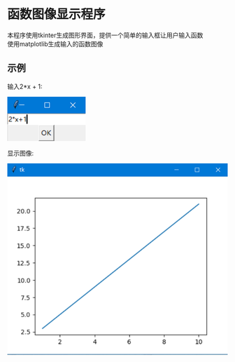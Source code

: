 # 函数图像显示程序  

本程序使用tkinter生成图形界面，提供一个简单的输入框让用户输入函数  
使用matplotlib生成输入的函数图像

## 示例
输入2\*x + 1:  

![avatar](./picture/input.png)  

显示图像:  

![avatar](./picture/output.png)  
